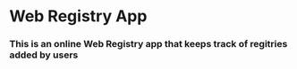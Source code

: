 # Web Registry App
### This is an online Web Registry app that keeps track of regitries added by users
